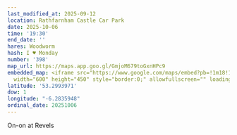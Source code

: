 ```yaml
---
last_modified_at: 2025-09-12
location: Rathfarnham Castle Car Park
date: 2025-10-06
time: '19:30'
end_date: ''
hares: Woodworm
hash: I ♥ Monday
number: '398'
map_url: https://maps.app.goo.gl/GmjoM679toGxnHPc9
embedded_map: <iframe src="https://www.google.com/maps/embed?pb=!1m18!1m12!1m3!1d2384.449421094041!2d-6.283594799999999!3d53.2993971!2m3!1f0!2f0!3f0!3m2!1i1024!2i768!4f13.1!3m3!1m2!1s0x48670bc81b179977%3A0x409763896df6d329!2sRathfarnham%20Castle%20Car%20Park!5e0!3m2!1sen!2sie!4v1759683962506!5m2!1sen!2sie"
  width="600" height="450" style="border:0;" allowfullscreen="" loading="lazy" referrerpolicy="no-referrer-when-downgrade"></iframe>
latitude: '53.2993971'
dow: 1
longitude: "-6.2835948"
ordinal_date: 20251006
---
```

O﻿n-on at Revels
